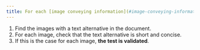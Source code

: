 ```yaml
---
title: For each [image conveying information](#image-conveying-information) with a [text alternative](#text-alternative-image), is the [text alternative](#text-alternative-image) [short and concise](#short-and-concise-alternative) (excluding special cases)?
---
```


1. Find the images with a text alternative in the document.
2. For each image, check that the text alternative is short and concise.
3. If this is the case for each image, **the test is validated**.
